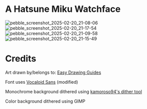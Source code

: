 A Hatsune Miku Watchface
=
![pebble_screenshot_2025-02-20_21-08-06](https://github.com/user-attachments/assets/adb2cb70-a807-4a13-a26e-9cda8c424bc5)
![pebble_screenshot_2025-02-20_21-17-54](https://github.com/user-attachments/assets/ec098ae9-f78b-4344-8fc5-deb795e5bd73)
![pebble_screenshot_2025-02-20_21-09-58](https://github.com/user-attachments/assets/b3a67fc2-8678-44c2-a622-d14832190064)
![pebble_screenshot_2025-02-20_21-15-49](https://github.com/user-attachments/assets/72109148-31c0-4a96-b8bc-7bff07b9e54e)

Credits
==

Art drawn by/belongs to: [Easy Drawing Guides](https://easydrawingguides.com/how-to-draw-hatsune-miku/)

Font uses [Vocaloid Sans](https://fontstruct.com/fontstructions/show/2021191/vocaloid-sans) (modified)

Monochrome background dithered using [kamoroso94's dither tool](https://kamoroso94.github.io/ordered-dither/)

Color background dithered using GIMP
